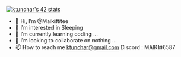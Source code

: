 [![ktunchar's 42 stats](https://badge.mediaplus.ma/colorfulwaves/ktunchar?UM6P=off)](https://github.com/oakoudad/badge42)

- 👋 Hi, I’m @Maikittitee
- 👀 I’m interested in Sleeping
- 🌱 I’m currently learning coding ...
- 💞️ I’m looking to collaborate on nothing ...
- 📫 How to reach me ktunchar@gmail.com
     Discord : MAIKI#6587


